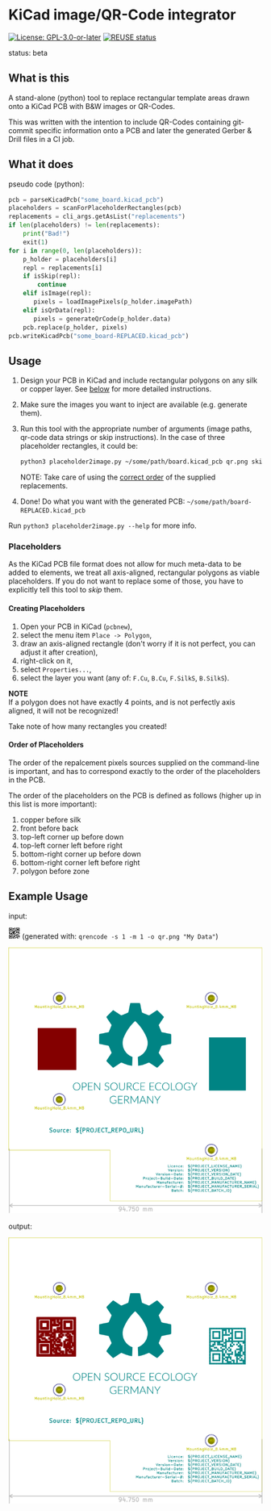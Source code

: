 <!--
SPDX-FileCopyrightText: 2021 Robin Vobruba <hoijui.quaero@gmail.com>

SPDX-License-Identifier: CC0-1.0
-->

# KiCad image/QR-Code integrator

[![License: GPL-3.0-or-later](
https://img.shields.io/badge/License-GPL%203.0+-blue.svg)](
https://www.gnu.org/licenses/gpl-3.0.txt)
[![REUSE status](
https://api.reuse.software/badge/github.com/hoijui/kicad-image-injector)](
https://api.reuse.software/info/github.com/hoijui/kicad-image-injector)

status: beta

## What is this

A stand-alone (python) tool
to replace rectangular template areas drawn onto a KiCad PCB
with B&W images or QR-Codes.

This was written with the intention to include QR-Codes
containing git-commit specific information
onto a PCB and later the generated Gerber & Drill files
in a CI job.

## What it does

pseudo code (python):

```python
pcb = parseKicadPcb("some_board.kicad_pcb")
placeholders = scanForPlaceholderRectangles(pcb)
replacements = cli_args.getAsList("replacements")
if len(placeholders) != len(replacements):
    print("Bad!")
    exit(1)
for i in range(0, len(placeholders)):
    p_holder = placeholders[i]
    repl = replacements[i]
    if isSkip(repl):
        continue
    elif isImage(repl):
       pixels = loadImagePixels(p_holder.imagePath)
    elif isQrData(repl):
       pixels = generateQrCode(p_holder.data)
    pcb.replace(p_holder, pixels)
pcb.writeKicadPcb("some_board-REPLACED.kicad_pcb")
```

## Usage

1. Design your PCB in KiCad
    and include rectangular polygons on any silk or copper layer.
    See [below](#creating-placeholders) for more detailed instructions.

2. Make sure the images you want to inject are available (e.g. generate them).

3. Run this tool with the appropriate number of arguments
    (image paths, qr-code data strings or skip instructions).
    In the case of three placeholder rectangles, it could be:

    ```bash
    python3 placeholder2image.py ~/some/path/board.kicad_pcb qr.png skip 'qr:My Data'
    ```

    NOTE: Take care of using the [correct order](#order-of-placeholders)
    of the supplied replacements.

4. Done!
   Do what you want with the generated PCB:
   `~/some/path/board-REPLACED.kicad_pcb`

Run `python3 placeholder2image.py --help` for more info.

### Placeholders

As the KiCad PCB file format does not allow for much meta-data to be added to elements,
we treat all axis-aligned, rectangular polygons as viable placeholders.
If you do not want to replace some of those,
you have to explicitly tell this tool to *skip* them.

#### Creating Placeholders

1. Open your PCB in KiCad (`pcbnew`),
2. select the menu item `Place -> Polygon`,
3. draw an axis-aligned rectangle
   (don't worry if it is not perfect, you can adjust it after creation),
4. right-click on it,
5. select `Properties...`,
6. select the layer you want
   (any of: `F.Cu`, `B.Cu`, `F.SilkS`, `B.SilkS`).

**NOTE** \
If a polygon does not have exactly 4 points,
and is not perfectly axis aligned,
it will not be recognized!

Take note of how many rectangles you created!

#### Order of Placeholders

The order of the repalcement pixels sources supplied on the command-line is important,
and has to correspond exactly to the order of the placeholders in the PCB.

The order of the placeholders on the PCB is defined as follows
(higher up in this list is more important):

1. copper before silk
2. front before back
3. top-left corner up before down
4. top-left corner left before right
5. bottom-right corner up before down
6. bottom-right corner left before right
7. polygon before zone

## Example Usage

input:

![input QR-Code](qr.png)
(generated with: `qrencode -s 1 -m 1 -o qr.png "My Data"`)

[![input PCB](kicad-board-0-design.svg)](https://github.com/hoijui/for-science-keyboar/base.kicad_pcb)

output:

![output PCB](kicad-board-1-generated.svg)
